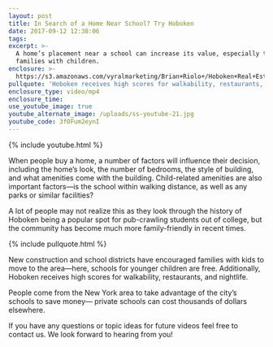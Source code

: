 ```yaml
---
layout: post
title: In Search of a Home Near School? Try Hoboken
date: 2017-09-12 12:38:06
tags:
excerpt: >-
  A home’s placement near a school can increase its value, especially to
  families with children.
enclosure: >-
  https://s3.amazonaws.com/vyralmarketing/Brian+Riolo+/Hoboken+Real+Estate-+In+Search+of+a+Home+Near+School%253F+Try+Hoboken.mp4
pullquote: 'Hoboken receives high scores for walkability, restaurants, and nightlife.'
enclosure_type: video/mp4
enclosure_time:
use_youtube_image: true
youtube_alternate_image: /uploads/ss-youtube-21.jpg
youtube_code: 3fOFum2eynI
---
```



{% include youtube.html %}

When people buy a home, a number of factors will influence their decision, including the home’s look, the number of bedrooms, the style of building, and what amenities come with the building. Child-related amenities are also important factors—is the school within walking distance, as well as any parks or similar facilities?

A lot of people may not realize this as they look through the history of Hoboken being a popular spot for pub-crawling students out of college, but the community has become much more family-friendly in recent times.

{% include pullquote.html %}

New construction and school districts have encouraged families with kids to move to the area—here, schools for younger children are free. Additionally, Hoboken receives high scores for walkability, restaurants, and nightlife.

People come from the New York area to take advantage of the city’s schools to save money— private schools can cost thousands of dollars elsewhere.

If you have any questions or topic ideas for future videos feel free to contact us. We look forward to hearing from you!